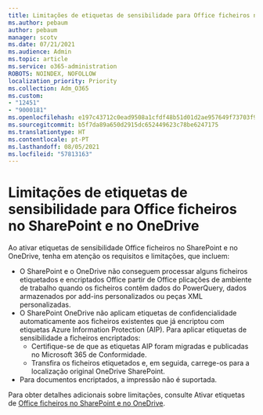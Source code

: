 ```yaml
---
title: Limitações de etiquetas de sensibilidade para Office ficheiros no SharePoint e no OneDrive
ms.author: pebaum
author: pebaum
manager: scotv
ms.date: 07/21/2021
ms.audience: Admin
ms.topic: article
ms.service: o365-administration
ROBOTS: NOINDEX, NOFOLLOW
localization_priority: Priority
ms.collection: Adm_O365
ms.custom:
- "12451"
- "9000181"
ms.openlocfilehash: e197c43712c0ead9508a1cfdf48b51d01d2ae957649f73703f9c33733e332bf5
ms.sourcegitcommit: b5f7da89a650d2915dc652449623c78be6247175
ms.translationtype: HT
ms.contentlocale: pt-PT
ms.lasthandoff: 08/05/2021
ms.locfileid: "57813163"
---
```

# <a name="limitations-for-sensitivity-labels-for-office-files-in-sharepoint-and-onedrive"></a>Limitações de etiquetas de sensibilidade para Office ficheiros no SharePoint e no OneDrive

Ao ativar etiquetas de sensibilidade Office ficheiros no SharePoint e no OneDrive, tenha em atenção os requisitos e limitações, que incluem:

- O SharePoint e o OneDrive não conseguem processar alguns ficheiros etiquetados e encriptados Office partir de Office plicações de ambiente de trabalho quando os ficheiros contêm dados do PowerQuery, dados armazenados por add-ins personalizados ou peças XML personalizadas.
- O SharePoint OneDrive não aplicam etiquetas de confidencialidade automaticamente aos ficheiros existentes que já encriptou com etiquetas Azure Information Protection (AIP). Para aplicar etiquetas de sensibilidade a ficheiros encriptados: 
    - Certifique-se de que as etiquetas AIP foram migradas e publicadas no Microsoft 365 de Conformidade.
    - Transfira os ficheiros etiquetados e, em seguida, carrege-os para a localização original OneDrive SharePoint.
- Para documentos encriptados, a impressão não é suportada.

Para obter detalhes adicionais sobre limitações, consulte Ativar etiquetas de [Office ficheiros no SharePoint e no OneDrive](/microsoft-365/compliance/sensitivity-labels-sharepoint-onedrive-files#limitations).
